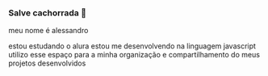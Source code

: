 ### Salve cachorrada 👋

meu nome é alessandro

estou estudando o alura
estou me desenvolvendo na linguagem javascript
utilizo esse espaço para a minha organização e compartilhamento do meus projetos desenvolvidos


